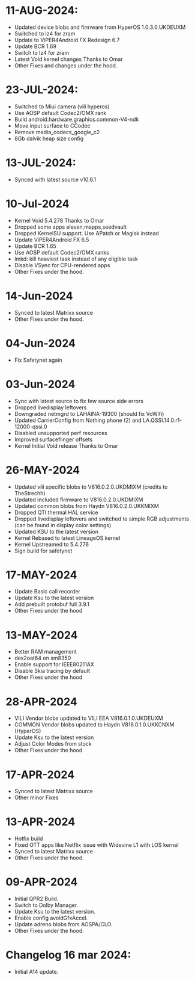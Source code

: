 # 11-AUG-2024:
- Updated device blobs and firmware from HyperOS 1.0.3.0.UKDEUXM
- Switched to lz4 for zram
- Update to ViPER4Android FX Redesign 6.7
- Update BCR 1.69
- Switch to lz4 for zram
- Latest Void kernel changes Thanks to Omar
- Other Fixes and changes under the hood.

# 23-JUL-2024:
- Switched to Miui camera (vili hyperos)
- Use AOSP default Codec2/OMX rank
- Build android.hardware.graphics.common-V4-ndk
- Move input surface to CCodec
- Remove media_codecs_google_c2
- 8Gb dalvik heap size config

# 13-JUL-2024:
- Synced with latest source v10.6.1

# 10-Jul-2024
- Kernel Void 5.4.278 Thanks to Omar
- Dropped some apps eleven,mapps,seedvault
- Dropped KernelSU support. Use APatch or Magisk instead
- Update ViPER4Android FX 6.5
- Update BCR 1.65
- Use AOSP default Codec2/OMX ranks
- lmkd: kill heaviest task instead of any eligible task
- Disable VSync for CPU-rendered apps
- Other Fixes under the hood.

# 14-Jun-2024
- Synced to latest Matrixx source
- Other Fixes under the hood.

# 04-Jun-2024
- Fix Safetynet again

# 03-Jun-2024
- Sync with latest source to fix few source side errors
- Dropped livedisplay leftovers
- Downgraded netmgrd to LAHAINA-19300 (should fix VoWifi)
- Updated CarrierConfig from Nothing phone (2) and LA.QSSI.14.0.r1-12000-qssi.0
- Disabled unsupported perf resources
- Improved surfaceflinger offsets
- Kernel Initial Void release Thanks to Omar

# 26-MAY-2024
- Updated vili specific blobs to V816.0.2.0.UKDMIXM (credits to TheStrechh)
- Updated included firmware to V816.0.2.0.UKDMIXM
- Updated common blobs from Haydn V816.0.2.0.UKKMIXM
- Dropped QTI thermal HAL service
- Dropped livedisplay leftovers and switched to simple RGB adjustments (can be found in display color settings)
- Updated KSU to the latest version
- Kernel Rebased to latest LineageOS kernel
- Kernel Upstreamed to 5.4.276
- Sign build for safetynet

# 17-MAY-2024
- Update Basic call recorder
- Update Ksu to the latest version
- Add prebuilt protobuf full 3.9.1
- Other Fixes under the hood

# 13-MAY-2024
- Better RAM management
- dex2oat64 on sm8350
- Enable support for IEEE80211AX
- Disable Skia tracing by default
- Other Fixes under the hood

# 28-APR-2024
- VILI Vendor blobs updated to VILI EEA V816.0.1.0.UKDEUXM
- COMMON Vendor blobs updated to Haydn V816.0.1.0.UKKCNXM (HyperOS)
- Update Ksu to the latest version
- Adjust Color Modes from stock
- Other Fixes under the hood

# 17-APR-2024
- Synced to latest Matrixx source
- Other minor Fixes

# 13-APR-2024
- Hotfix build
- Fixed OTT apps like Netflix issue with Widevine L1 with LOS kernel
- Synced to latest Matrixx source
- Other Fixes under the hood.

# 09-APR-2024
- Initial QPR2 Build.
- Switch to Dolby Manager.
- Update Ksu to the latest version.
- Enable config avoidGfxAccel.
- Update adreno blobs from AOSPA/CLO.
- Other Fixes under the hood.

# Changelog 16 mar 2024:
- Initial A14 update.
